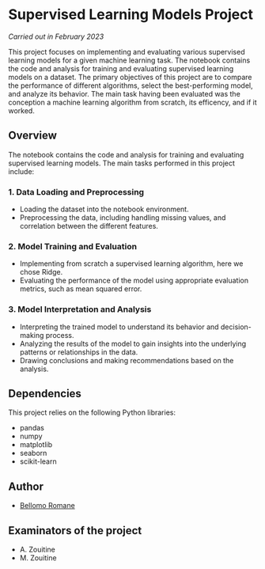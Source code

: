 # Supervised Learning Models Project

*Carried out in February 2023*

This project focuses on implementing and evaluating various supervised learning models for a given machine learning task. The notebook contains the code and analysis for training and evaluating supervised learning models on a dataset. The primary objectives of this project are to compare the performance of different algorithms, select the best-performing model, and analyze its behavior. The main task having been evaluated was the conception a machine learning algorithm from scratch, its efficency, and if it worked.

## Overview

The notebook contains the code and analysis for training and evaluating supervised learning models. The main tasks performed in this project include:

### 1. Data Loading and Preprocessing
- Loading the dataset into the notebook environment.
- Preprocessing the data, including handling missing values, and correlation between the different features.

### 2. Model Training and Evaluation
- Implementing from scratch a supervised learning algorithm, here we chose Ridge.
- Evaluating the performance of the model using appropriate evaluation metrics, such as mean squared error.

### 3. Model Interpretation and Analysis
- Interpreting the trained model to understand its behavior and decision-making process.
- Analyzing the results of the model to gain insights into the underlying patterns or relationships in the data.
- Drawing conclusions and making recommendations based on the analysis.

## Dependencies
This project relies on the following Python libraries:
- pandas
- numpy
- matplotlib
- seaborn
- scikit-learn

## Author
- [Bellomo Romane](https://github.com/BellomoRomane)

## Examinators of the project
- A. Zouitine
- M. Zouitine
